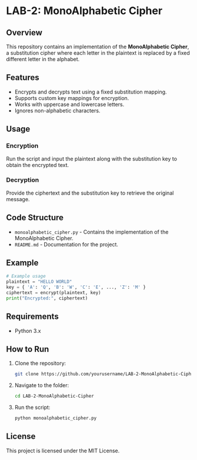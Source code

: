 # LAB-2: MonoAlphabetic Cipher

## Overview
This repository contains an implementation of the **MonoAlphabetic Cipher**, a substitution cipher where each letter in the plaintext is replaced by a fixed different letter in the alphabet.

## Features
- Encrypts and decrypts text using a fixed substitution mapping.
- Supports custom key mappings for encryption.
- Works with uppercase and lowercase letters.
- Ignores non-alphabetic characters.

## Usage
### Encryption
Run the script and input the plaintext along with the substitution key to obtain the encrypted text.

### Decryption
Provide the ciphertext and the substitution key to retrieve the original message.

## Code Structure
- `monoalphabetic_cipher.py` - Contains the implementation of the MonoAlphabetic Cipher.
- `README.md` - Documentation for the project.

## Example
```python
# Example usage
plaintext = "HELLO WORLD"
key = { 'A': 'Q', 'B': 'W', 'C': 'E', ..., 'Z': 'M' }
ciphertext = encrypt(plaintext, key)
print("Encrypted:", ciphertext)
```

## Requirements
- Python 3.x

## How to Run
1. Clone the repository:
   ```sh
   git clone https://github.com/yourusername/LAB-2-MonoAlphabetic-Cipher.git
   ```
2. Navigate to the folder:
   ```sh
   cd LAB-2-MonoAlphabetic-Cipher
   ```
3. Run the script:
   ```sh
   python monoalphabetic_cipher.py
   ```

## License
This project is licensed under the MIT License.

